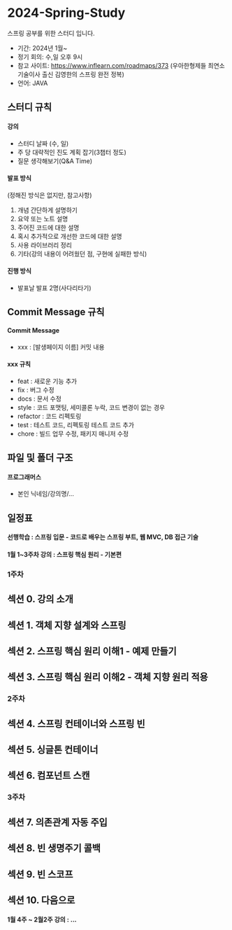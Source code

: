# 2024-Spring-Study
스프링 공부를 위한 스터디 입니다.

- 기간: 2024년 1월~
- 정기 회의: 수,일 오후 9시
- 참고 사이트: https://www.inflearn.com/roadmaps/373
(우아한형제들 최연소 기술이사 출신 김영한의 스프링 완전 정복)
- 언어: JAVA

## 스터디 규칙 

#### 강의
- 스터디 날짜 (수, 일)
- 주 당 대략적인 진도 계획 잡기(3챕터 정도)
- 질문 생각해보기(Q&A Time)

#### 발표 방식
(정해진 방식은 없지만, 참고사항)

1. 개념 간단하게 설명하기
2. 요약 또는 노트 설명
3. 주어진 코드에 대한 설명
4. 혹시 추가적으로 개선한 코드에 대한 설명
5. 사용 라이브러리 정리
7. 기타(강의 내용이 어려웠던 점, 구현에 실패한 방식)

#### 진행 방식

- 발표날 발표 2명(사다리타기)

## Commit Message 규칙

#### Commit Message

- xxx : [발생페이지 이름] 커밋 내용

#### xxx 규칙
- feat     : 새로운 기능 추가
- fix      : 버그 수정
- docs     : 문서 수정
- style    : 코드 포맷팅, 세미콜론 누락, 코드 변경이 없는 경우
- refactor : 코드 리펙토링
- test     : 테스트 코드, 리펙토링 테스트 코드 추가
- chore    : 빌드 업무 수정, 패키지 매니저 수정

## 파일 및 폴더 구조

#### 프로그래머스

- 본인 닉네임/강의명/...

## 일정표

#### 선행학습 : 스프링 입문 - 코드로 배우는 스프링 부트, 웹 MVC, DB 접근 기술

#### 1월 1~3주차 강의 : 스프링 핵심 원리 - 기본편
### 1주차
## 섹션 0. 강의 소개
## 섹션 1. 객체 지향 설계와 스프링
## 섹션 2. 스프링 핵심 원리 이해1 - 예제 만들기
## 섹션 3. 스프링 핵심 원리 이해2 - 객체 지향 원리 적용

### 2주차
## 섹션 4. 스프링 컨테이너와 스프링 빈
## 섹션 5. 싱글톤 컨테이너
## 섹션 6. 컴포넌트 스캔

### 3주차
## 섹션 7. 의존관계 자동 주입
## 섹션 8. 빈 생명주기 콜백
## 섹션 9. 빈 스코프
## 섹션 10. 다음으로

#### 1월 4주 ~ 2월2주 강의 : ...
